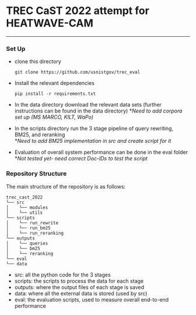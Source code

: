 # TREC CaST 2022 attempt for HEATWAVE-CAM 

---
### Set Up 
* clone this directory 
	```
	git clone https://github.com/usnistgov/trec_eval
	```
* Install the relevant dependencies
	```
	pip install -r requirements.txt
	```

* In the data directory download the relevant data sets (further instructions can be found in the data directory) 
**Need to add corpora set up (MS MARCO, KILT, WaPo)*

* In the scripts directory run the 3 stage pipeline of query rewriting, BM25, and reranking  
**Need to add BM25 implementation in src and create script for it* 

* Evaluation of overall system performance can be done in the eval folder 
**Not tested yet- need correct Doc-IDs to test the script*


### Repository Structure
The main structure of the repository is as follows:

```
trec_cast_2022
└── src
│    └── modules
│    └── utils
└── scripts
│    └── run_rewrite
│    └── run_bm25
│    └── run_reranking
└── outputs
│    └── queries
│    └── bm25
│    └── reranking
└── eval
└── data
```

- src: all the python code for the 3 stages
- scripts: the scripts to process the data for each stage
- outputs: where the output files of each stage is saved
- data: where all the external data is stored (used by src)
- eval: the evaluation scripts, used to measure overall end-to-end performance

